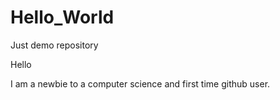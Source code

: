 # Hello_World
Just demo repository

Hello 

I am a newbie to a computer science and first time github user.

